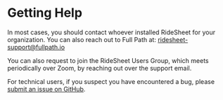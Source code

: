# Getting Help

In most cases, you should contact whoever installed RideSheet for your organization. You can also reach out to Full Path at: ridesheet-support@fullpath.io

You can also request to join the RideSheet Users Group, which meets periodically over Zoom, by reaching out over the support email. 

For technical users, if you suspect you have encountered a bug, please [submit an issue on GitHub](https://github.com/full-path/ridesheet/issues).

